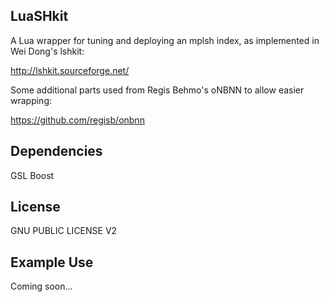 LuaSHkit
--------

A Lua wrapper for tuning and deploying an mplsh index, as implemented in Wei Dong's lshkit:

http://lshkit.sourceforge.net/

Some additional parts used from Regis Behmo's oNBNN to allow easier wrapping:

https://github.com/regisb/onbnn

Dependencies
------------

GSL
Boost

License
-------

GNU PUBLIC LICENSE V2


Example Use
-----------

Coming soon...


